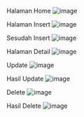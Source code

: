 Halaman Home
![image](https://github.com/user-attachments/assets/9f941c59-5321-4f73-925c-66d8ec4d1caf)

Halaman Insert
![image](https://github.com/user-attachments/assets/a2a9c549-4bdd-449b-a349-152fa8ae17b4)

Sesudah Insert
![image](https://github.com/user-attachments/assets/3b509f9d-e32c-44ca-8283-da6d6103d68b)

Halaman Detail
![image](https://github.com/user-attachments/assets/a79d0443-c3a8-4fca-b8ab-a43a52ebb906)

Update
![image](https://github.com/user-attachments/assets/9e3a54fd-e264-457b-aaf4-d52b0685a187)

Hasil Update
![image](https://github.com/user-attachments/assets/efbf71b3-159b-4cc7-929f-c5cb420609f5)

Delete
![image](https://github.com/user-attachments/assets/80ec5817-c441-4bcb-9ab9-1a708d614ed3)

Hasil Delete
![image](https://github.com/user-attachments/assets/99842fdb-7490-4db7-8b63-fcd6ad46d226)





